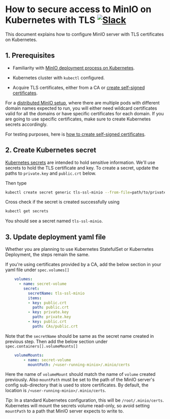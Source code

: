 # How to secure access to MinIO on Kubernetes with TLS [![Slack](https://slack.min.io/slack?type=svg)](https://slack.min.io)

This document explains how to configure MinIO server with TLS certificates on Kubernetes.

## 1. Prerequisites

- Familiarity with [MinIO deployment process on Kubernetes](https://min.io/docs/minio/kubernetes/upstream/operations/installation.html).

- Kubernetes cluster with `kubectl` configured.

- Acquire TLS certificates, either from a CA or [create self-signed certificates](https://min.io/docs/minio/kubernetes/upstream/operations/network-encryption.html).

For a [distributed MinIO setup](https://min.io/docs/minio/kubernetes/upstream/operations/installation.html#procedure), where there are multiple pods with different domain names expected to run, you will either need wildcard certificates valid for all the domains or have specific certificates for each domain. If you are going to use specific certificates, make sure to create Kubernetes secrets accordingly.

For testing purposes, here is [how to create self-signed certificates](https://github.com/minio/minio/tree/master/docs/tls#3-generate-self-signed-certificates).

## 2. Create Kubernetes secret

[Kubernetes secrets](https://kubernetes.io/docs/concepts/configuration/secret) are intended to hold sensitive information.
We'll use secrets to hold the TLS certificate and key. To create a secret, update the paths to `private.key` and `public.crt`
below.

Then type

```sh
kubectl create secret generic tls-ssl-minio --from-file=path/to/private.key --from-file=path/to/public.crt
```

Cross check if the secret is created successfully using

```sh
kubectl get secrets
```

You should see a secret named `tls-ssl-minio`.

## 3. Update deployment yaml file

Whether you are planning to use Kubernetes StatefulSet or Kubernetes Deployment, the steps remain the same.

If you're using certificates provided by a CA, add the below section in your yaml file under `spec.volumes[]`

```yaml
    volumes:
      - name: secret-volume
        secret:
          secretName: tls-ssl-minio
          items:
          - key: public.crt
            path: public.crt
          - key: private.key
            path: private.key
          - key: public.crt
            path: CAs/public.crt
```

Note that the `secretName` should be same as the secret name created in previous step. Then add the below section under
`spec.containers[].volumeMounts[]`

```yaml
    volumeMounts:
        - name: secret-volume
          mountPath: /<user-running-minio>/.minio/certs
```

Here the name of `volumeMount` should match the name of `volume` created previously. Also `mountPath` must be set to the path of
the MinIO server's config sub-directory that is used to store certificates. By default, the location is
`/<user-running-minio>/.minio/certs`.

*Tip*: In a standard Kubernetes configuration, this will be `/root/.minio/certs`. Kubernetes will mount the secrets volume read-only,
so avoid setting `mountPath` to a path that MinIO server expects to write to.
